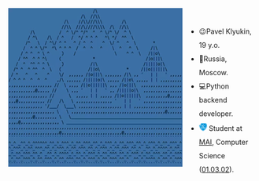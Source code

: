 <div style="display: flex; align-items: flex-start;">
  <div style="flex-shrink: 0;">
    <img src="demo3.gif" alt="GIF" />
  </div>
  <div style="padding-left: 10px; padding-top: 20px;">
    <ul style="line-height: 2;">
      <li>😉Pavel Klyukin, 19 y.o.</li>
      <li>📍Russia, Moscow.</li>
      <li>💻Python backend developer.</li>
      <li>
        <img src="mai.png" alt="PNG" style="width: 16px; height: 16px; margin-top: 5px;">
        Student at <a href="https://mai.ru">MAI</a>, Computer Science (<a href="https://institutes.mai.ru/computing/">01.03.02</a>).
      </li>
    </ul>
  </div>
</div>

